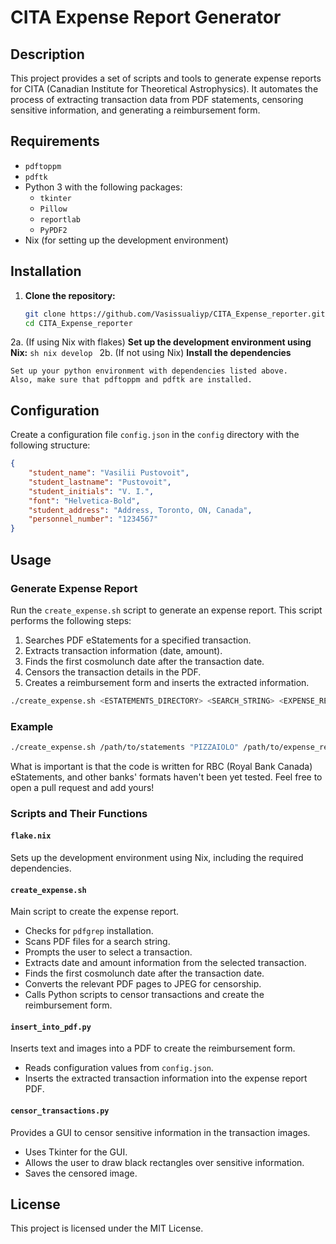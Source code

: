 # CITA Expense Report Generator

## Description
This project provides a set of scripts and tools to generate expense reports for CITA (Canadian Institute for Theoretical Astrophysics). It automates the process of extracting transaction data from PDF statements, censoring sensitive information, and generating a reimbursement form.

## Requirements
- `pdftoppm`
- `pdftk`
- Python 3 with the following packages:
  - `tkinter`
  - `Pillow`
  - `reportlab`
  - `PyPDF2`
- Nix (for setting up the development environment)

## Installation
1. **Clone the repository:**
    ```sh
    git clone https://github.com/Vasissualiyp/CITA_Expense_reporter.git
    cd CITA_Expense_reporter
    ```

2a. (If using Nix with flakes) **Set up the development environment using Nix:**
    ```sh
    nix develop
    ```
2b. (If not using Nix) **Install the dependencies**

    Set up your python environment with dependencies listed above.
    Also, make sure that pdftoppm and pdftk are installed.

## Configuration
Create a configuration file `config.json` in the `config` directory with the following structure:
```json
{
    "student_name": "Vasilii Pustovoit",
    "student_lastname": "Pustovoit",
    "student_initials": "V. I.",
    "font": "Helvetica-Bold",
    "student_address": "Address, Toronto, ON, Canada",
    "personnel_number": "1234567"
}
```

## Usage
### Generate Expense Report
Run the `create_expense.sh` script to generate an expense report. This script performs the following steps:
1. Searches PDF eStatements for a specified transaction.
2. Extracts transaction information (date, amount).
3. Finds the first cosmolunch date after the transaction date.
4. Censors the transaction details in the PDF.
5. Creates a reimbursement form and inserts the extracted information.

```sh
./create_expense.sh <ESTATEMENTS_DIRECTORY> <SEARCH_STRING> <EXPENSE_REPORTS_DIRECTORY>
```

### Example
```sh
./create_expense.sh /path/to/statements "PIZZAIOLO" /path/to/expense_reports
```

What is important is that the code is written for RBC (Royal Bank Canada) eStatements, and other banks' formats
haven't been yet tested. Feel free to open a pull request and add yours!

### Scripts and Their Functions

#### `flake.nix`
Sets up the development environment using Nix, including the required dependencies.

#### `create_expense.sh`
Main script to create the expense report.
- Checks for `pdfgrep` installation.
- Scans PDF files for a search string.
- Prompts the user to select a transaction.
- Extracts date and amount information from the selected transaction.
- Finds the first cosmolunch date after the transaction date.
- Converts the relevant PDF pages to JPEG for censorship.
- Calls Python scripts to censor transactions and create the reimbursement form.

#### `insert_into_pdf.py`
Inserts text and images into a PDF to create the reimbursement form.
- Reads configuration values from `config.json`.
- Inserts the extracted transaction information into the expense report PDF.

#### `censor_transactions.py`
Provides a GUI to censor sensitive information in the transaction images.
- Uses Tkinter for the GUI.
- Allows the user to draw black rectangles over sensitive information.
- Saves the censored image.

## License
This project is licensed under the MIT License.
